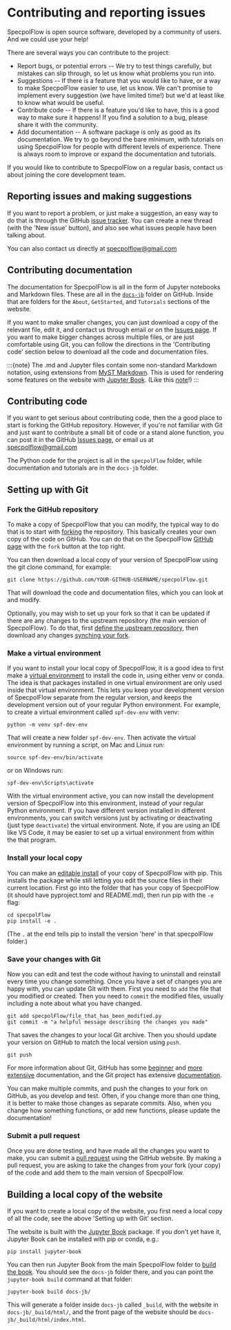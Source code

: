 # Contributing and reporting issues

SpecpolFlow is open source software, developed by a community of users.  And we could use your help!  

There are several ways you can contribute to the project:
* Report bugs, or potential errors -- We try to test things carefully, but mistakes can slip through, so let us know what problems you run into.
* Suggestions -- If there is a feature that you would like to have, or a way to make SpecpolFlow easier to use, let us know.  We can't promise to implement every suggestion (we have limited time!) but we'd at least like to know what would be useful.
* Contribute code -- If there is a feature you'd like to have, this is a good way to make sure it happens!  If you find a solution to a bug, please share it with the community.
* Add documentation -- A software package is only as good as its documentation.  We try to go beyond the bare minimum, with tutorials on using SpecpolFlow for people with different levels of experience.  There is always room to improve or expand the documentation and tutorials.

If you would like to contribute to SpecpolFlow on a regular basis, contact us about joining the core development team.

## Reporting issues and making suggestions

If you want to report a problem, or just make a suggestion, an easy way to do that is through the GitHub [issue tracker](https://github.com/folsomcp/specpolFlow/issues).  You can create a new thread (with the 'New issue' button), and also see what issues people have been talking about.

You can also contact us directly at specpolflow@gmail.com

## Contributing documentation

The documentation for SpecpolFlow is all in the form of Jupyter notebooks and Markdown files.  These are all in the [`docs-jb`](https://github.com/folsomcp/specpolFlow/tree/main/docs-jb) folder on GitHub.  Inside that are folders for the `About`, `GetStarted`, and `Tutorials` sections of the website.

If you want to make smaller changes, you can just download a copy of the relevant file, edit it, and contact us through email or on the [Issues page](https://github.com/folsomcp/specpolFlow/issues).  If you want to make bigger changes across multiple files, or are just comfortable using Git, you can follow the directions in the 'Contributing code' section below to download all the code and documentation files.

:::{note}
The .md and Jupyter files contain some non-standard Markdown notation, using extensions from [MyST Markdown](https://myst-parser.readthedocs.io/).  This is used for rendering some features on the website with [Jupyter Book](https://jupyterbook.org/).  (Like this [note](https://jupyterbook.org/en/stable/content/content-blocks.html#notes-warnings-and-other-admonitions)!)
:::

## Contributing code

If you want to get serious about contributing code, then the a good place to start is forking the GitHub repository.  However, if you're not familiar with Git and just want to contribute a small bit of code or a stand alone function, you can post it in the GitHub [Issues page](https://github.com/folsomcp/specpolFlow/issues), or email us at specpolflow@gmail.com

The Python code for the project is all in the `specpolFlow` folder, while documentation and tutorials are in the `docs-jb` folder.

## Setting up with Git

### Fork the GitHub repository

To make a copy of SpecpolFlow that you can modify, the typical way to do that is to start with [forking](https://docs.github.com/en/pull-requests/collaborating-with-pull-requests/working-with-forks/about-forks) the repository.  This basically creates your own copy of the code on GitHub.  You can do that on the SpecpolFlow [GitHub page](https://github.com/folsomcp/specpolFlow) with the `fork` button at the top right.  

You can then download a local copy of your version of SpecpolFlow using the git clone command, for example:
```
git clone https://github.com/YOUR-GITHUB-USERNAME/specpolFlow.git
```
That will download the code and documentation files, which you can look at and modify.

Optionally, you may wish to set up your fork so that it can be updated if there are any changes to the upstream repository (the main version of SpecpolFlow).  To do that, first [define the upstream repository](https://docs.github.com/en/pull-requests/collaborating-with-pull-requests/working-with-forks/configuring-a-remote-repository-for-a-fork), then download any changes [synching your fork](https://docs.github.com/en/pull-requests/collaborating-with-pull-requests/working-with-forks/syncing-a-fork#syncing-a-fork-branch-from-the-command-line).

### Make a virtual environment

If you want to install your local copy of SpecpolFlow, it is a good idea to first make a [virtual environment](https://docs.python.org/3/tutorial/venv.html) to install the code in, using either venv or conda.  The idea is that packages installed in one virtual environment are only used inside that virtual environment.  This lets you keep your development version of SpecpolFlow separate from the regular version, and keeps the development version out of your regular Python environment.  For example, to create a virtual environment called `spf-dev-env` with venv:
```
python -m venv spf-dev-env
```
That will create a new folder `spf-dev-env`.  Then activate the virtual environment by running a script, on Mac and Linux run:
```
source spf-dev-env/bin/activate
```
or on Windows run:
```
spf-dev-env\Scripts\activate
```
With the virtual environment active, you can now install the development version of SpecpolFlow into this environment, instead of your regular Python environment.  If you have different version installed in different environments, you can switch versions just by activating or deactivating (just type `deactivate`) the virtual environment.  Note, if you are using an IDE like VS Code, it may be easier to set up a virtual environment from within the that program.  

### Install your local copy

You can make an [editable install](https://setuptools.pypa.io/en/latest/userguide/development_mode.html) of your copy of SpecpolFlow with pip.  This installs the package while still letting you edit the source files in their current location.  First go into the folder that has your copy of SpecpolFlow (it should have pyproject.toml and README.md), then run pip with the `-e` flag:
```
cd specpolFlow
pip install -e .
```
(The `.` at the end tells pip to install the version 'here' in that specpolFlow folder.)

### Save your changes with Git

Now you can edit and test the code without having to uninstall and reinstall every time you change something.  Once you have a set of changes you are happy with, you can update Git with them.  First you need to `add` the file that you modified or created.  Then you need to `commit` the modified files, usually including a note about what you have changed.  
```
git add specpolFlow/file_that_has_been_modified.py
git commit -m "a helpful message describing the changes you made"
```
That saves the changes to your local Git archive.  Then you should update your version on GitHub to match the local version using `push`.
```
git push 
```
For more information about Git, GitHub has some [beginner](https://docs.github.com/en/get-started/git-basics) and [more extensive](https://docs.github.com/en/get-started/using-git) documentation, and the Git project has extensive [documentation](https://git-scm.com/docs).

You can make multiple commits, and push the changes to your fork on GitHub, as you develop and test.  Often, if you change more than one thing, it is better to make those changes as separate commits.  Also, when you change how something functions, or add new functions, please update the documentation!

### Submit a pull request

Once you are done testing, and have made all the changes you want to make, you can submit a [pull request](https://docs.github.com/en/pull-requests/collaborating-with-pull-requests/proposing-changes-to-your-work-with-pull-requests/creating-a-pull-request-from-a-fork) using the GitHub website.  By making a pull request, you are asking to take the changes from your fork (your copy) of the code and add them to the main version of SpecpolFlow.  


## Building a local copy of the website

If you want to create a local copy of the website, you first need a local copy of all the code, see the above 'Setting up with Git' section.  

The website is built with the [Jupyter Book](https://jupyterbook.org/) package.  If you don't yet have it, Jupyter Book can be installed with pip or conda, e.g.:
```
pip install jupyter-book
```

You can then run Jupyter Book from the main SpecpolFlow folder to [build the book](https://jupyterbook.org/en/stable/start/build.html).  You should see the `docs-jb` folder there, and you can point the `jupyter-book build` command at that folder:
```
jupyter-book build docs-jb/
```

This will generate a folder inside `docs-jb` called `_build`, with the website in `docs-jb/_build/html/`, and the front page of the website should be `docs-jb/_build/html/index.html`.  
